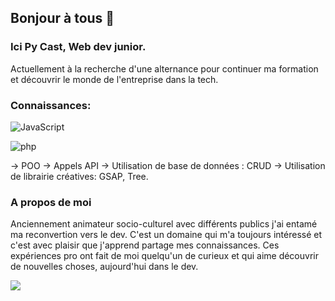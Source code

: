 ## Bonjour à tous 🙂

### Ici Py Cast, Web dev junior.

Actuellement à la recherche d'une alternance pour continuer ma formation et découvrir le monde de l'entreprise dans la tech.

### Connaissances:

![JavaScript](https://img.shields.io/badge/-JavaScript-black?style=flat-square&logo=javascript) 

![php](https://img.shields.io/badge/-php-black?style=flat-square&logo=php)

-> POO
-> Appels API
-> Utilisation de base de données : CRUD
-> Utilisation de librairie créatives: GSAP, Tree.

### A propos de moi

Anciennement animateur socio-culturel avec différents publics j'ai entamé ma reconvertion vers le dev. C'est un domaine qui m'a toujours intéressé et c'est avec plaisir que j'apprend partage mes connaissances. 
Ces expériences pro ont fait de moi quelqu'un de curieux et qui aime découvrir de nouvelles choses, aujourd'hui dans le dev.

![](https://media.giphy.com/media/100ZrPdxOM2zBe/giphy.gif)
